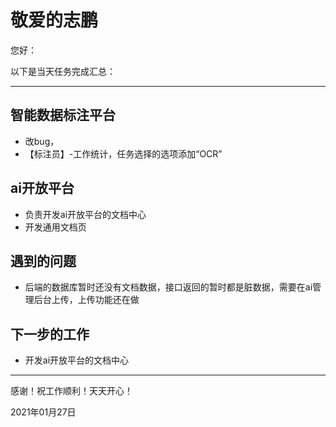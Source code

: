 # 敬爱的志鹏

您好：

以下是当天任务完成汇总：

---

## 智能数据标注平台

- 改bug，
- 【标注员】-工作统计，任务选择的选项添加“OCR”

## ai开放平台

- 负责开发ai开放平台的文档中心
- 开发通用文档页

## 遇到的问题

- 后端的数据库暂时还没有文档数据，接口返回的暂时都是脏数据，需要在ai管理后台上传，上传功能还在做

## 下一步的工作

- 开发ai开放平台的文档中心

---
感谢！祝工作顺利！天天开心！

2021年01月27日
